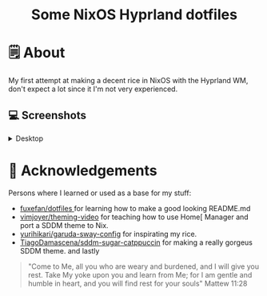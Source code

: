 <h1 align="center">Some NixOS Hyprland dotfiles</h1>

# 🗒 About

My first attempt at making a decent rice in NixOS with the Hyprland WM, don't expect a lot since it I'm not very experienced.

## 💻 Screenshots

<details>
<summary>
Desktop
</summary>
  
<a href="https://github.com/AligatorRicardo/nixos-dotfiles/blob/main/desktop.png">
  <img src="https://github.com/AligatorRicardo/nixos-dotfiles/blob/main/desktop.png" alt="My desktop">
</a>
</details>

# 💾 Acknowledgements
Persons where I learned or used as a base for my stuff:
- [fuxefan/dotfiles ](https://github.com/fufexan/dotfiles/blob/main/README.md) for learning how to make a good looking README.md
- [vimjoyer/theming-video](https://github.com/vimjoyer/theming-video/blob/main/README.md) for teaching how to use Home[ Manager and port a SDDM theme to Nix.
- [yurihikari/garuda-sway-config](https://github.com/yurihikari/garuda-sway-config) for inspirating my rice.
- [TiagoDamascena/sddm-sugar-catppuccin](https://github.com/TiagoDamascena/sddm-sugar-catppuccin) for making a really gorgeus SDDM theme.
and lastly
> "Come to Me, all you who are weary and burdened, and I will give you rest. Take My yoke upon you and learn from Me; for I am gentle and humble in heart, and you will find rest for your souls" Mattew 11:28

